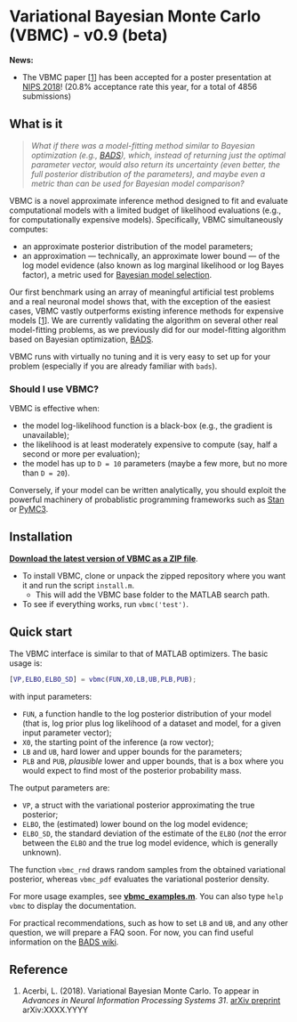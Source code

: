# Variational Bayesian Monte Carlo (VBMC) - v0.9 (beta)

**News:** 
- The VBMC paper [[1](#reference)] has been accepted for a poster presentation at [NIPS 2018](https://nips.cc/Conferences/2018/Schedule?showEvent=11786)! (20.8% acceptance rate this year, for a total of 4856 submissions)

## What is it

> *What if there was a model-fitting method similar to Bayesian optimization (e.g., [BADS](https://github.com/lacerbi/bads)), which, instead of returning just the optimal parameter vector, would also return its uncertainty (even better, the full posterior distribution of the parameters), and maybe even a metric than can be used for Bayesian model comparison?*

VBMC is a novel approximate inference method designed to fit and evaluate computational models with a limited budget of likelihood evaluations (e.g., for computationally expensive models). Specifically, VBMC simultaneously computes:
- an approximate posterior distribution of the model parameters; 
- an approximation — technically, an approximate lower bound — of the log model evidence (also known as log marginal likelihood or log Bayes factor), a metric used for [Bayesian model selection](https://en.wikipedia.org/wiki/Bayes_factor).

Our first benchmark using an array of meaningful artificial test problems and a real neuronal model shows that, with the exception of the easiest cases, VBMC vastly outperforms existing inference methods for expensive models [[1](#reference)]. We are currently validating the algorithm on several other real model-fitting problems, as we previously did for our model-fitting algorithm based on Bayesian optimization, [BADS](https://github.com/lacerbi/bads).

VBMC runs with virtually no tuning and it is very easy to set up for your problem (especially if you are already familiar with `bads`).

### Should I use VBMC?

VBMC is effective when:

- the model log-likelihood function is a black-box (e.g., the gradient is unavailable);
- the likelihood is at least moderately expensive to compute (say, half a second or more per evaluation);
- the model has up to `D = 10` parameters (maybe a few more, but no more than `D = 20`).

Conversely, if your model can be written analytically, you should exploit the powerful machinery of probablistic programming frameworks such as [Stan](http://mc-stan.org/) or [PyMC3](https://docs.pymc.io/).

## Installation

[**Download the latest version of VBMC as a ZIP file**](https://github.com/lacerbi/vbmc/archive/master.zip).
- To install VBMC, clone or unpack the zipped repository where you want it and run the script `install.m`.
   - This will add the VBMC base folder to the MATLAB search path.
- To see if everything works, run `vbmc('test')`.

## Quick start

The VBMC interface is similar to that of MATLAB optimizers. The basic usage is:

```matlab
[VP,ELBO,ELBO_SD] = vbmc(FUN,X0,LB,UB,PLB,PUB);
```
with input parameters:
- `FUN`, a function handle to the log posterior distribution of your model (that is, log prior plus log likelihood of a dataset and model, for a given input parameter vector);
- `X0`, the starting point of the inference (a row vector);
- `LB` and `UB`, hard lower and upper bounds for the parameters;
- `PLB` and `PUB`, *plausible* lower and upper bounds, that is a box where you would expect to find most of the posterior probability mass.

The output parameters are:
- `VP`, a struct with the variational posterior approximating the true posterior;
- `ELBO`, the (estimated) lower bound on the log model evidence;
- `ELBO_SD`, the standard deviation of the estimate of the `ELBO` (*not* the error between the `ELBO` and the true log model evidence, which is generally unknown).

The function `vbmc_rnd` draws random samples from the obtained variational posterior, whereas `vbmc_pdf` evaluates the variational posterior density.

For more usage examples, see [**vbmc_examples.m**](https://github.com/lacerbi/bads/blob/master/vbmc_examples.m). You can also type `help vbmc` to display the documentation.

For practical recommendations, such as how to set `LB` and `UB`, and any other question, we will prepare a FAQ soon. For now, you can find useful information on the [BADS wiki](https://github.com/lacerbi/bads/wiki).

## Reference

1. Acerbi, L. (2018). Variational Bayesian Monte Carlo. To appear in *Advances in Neural Information Processing Systems 31*. [arXiv preprint](https://arxiv.org/abs/XXXX.YYYY) arXiv:XXXX.YYYY
